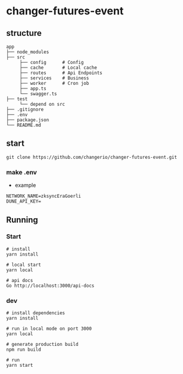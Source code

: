 # changer-futures-event

## structure

```
app
├── node_modules
├── src
     ├── config      # Config
     ├── cache       # Local cache
     ├── routes      # Api Endpoints
     ├── services    # Business
     ├── worker      # Cron job
     ├── app.ts
     └── swagger.ts
├── test
     └── depend on src
├── .gitignore
├── .env
├── package.json
└── README.md

```

## start

```
git clone https://github.com/changerio/changer-futures-event.git
```

### make .env
- example
```
NETWORK_NAME=zksyncEraGoerli
DUNE_API_KEY=
```

## Running

### Start

```
# install
yarn install

# local start
yarn local

# api docs
Go http://localhost:3000/api-docs
```

### dev

```
# install dependencies
yarn install

# run in local mode on port 3000
yarn local

# generate production build
npm run build

# run 
yarn start
```

